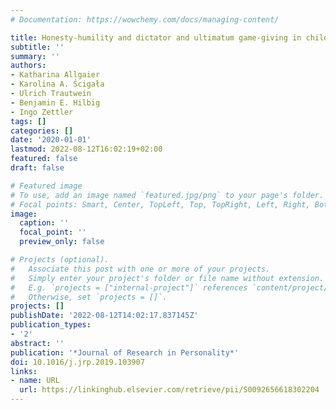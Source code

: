 ```yaml
---
# Documentation: https://wowchemy.com/docs/managing-content/

title: Honesty-humility and dictator and ultimatum game-giving in children
subtitle: ''
summary: ''
authors:
- Katharina Allgaier
- Karolina A. Ścigała
- Ulrich Trautwein
- Benjamin E. Hilbig
- Ingo Zettler
tags: []
categories: []
date: '2020-01-01'
lastmod: 2022-08-12T16:02:19+02:00
featured: false
draft: false

# Featured image
# To use, add an image named `featured.jpg/png` to your page's folder.
# Focal points: Smart, Center, TopLeft, Top, TopRight, Left, Right, BottomLeft, Bottom, BottomRight.
image:
  caption: ''
  focal_point: ''
  preview_only: false

# Projects (optional).
#   Associate this post with one or more of your projects.
#   Simply enter your project's folder or file name without extension.
#   E.g. `projects = ["internal-project"]` references `content/project/deep-learning/index.md`.
#   Otherwise, set `projects = []`.
projects: []
publishDate: '2022-08-12T14:02:17.837145Z'
publication_types:
- '2'
abstract: ''
publication: '*Journal of Research in Personality*'
doi: 10.1016/j.jrp.2019.103907
links:
- name: URL
  url: https://linkinghub.elsevier.com/retrieve/pii/S0092656618302204
---
```

